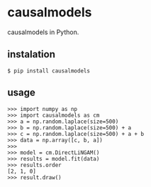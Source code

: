 # causalmodels
causalmodels in Python.

## instalation

    $ pip install causalmodels

## usage

    >>> import numpy as np
    >>> import causalmodels as cm
    >>> a = np.random.laplace(size=500)
    >>> b = np.random.laplace(size=500) + a
    >>> c = np.random.laplace(size=500) + a + b
    >>> data = np.array([c, b, a])
    >>>
    >>> model = cm.DirectLiNGAM()
    >>> results = model.fit(data)
    >>> results.order
    [2, 1, 0]
    >>> result.draw()
